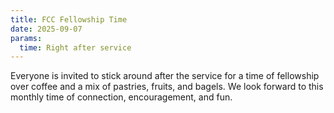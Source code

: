 ```yaml
---
title: FCC Fellowship Time
date: 2025-09-07
params:
  time: Right after service
---
```


Everyone is invited to stick around after the service for a time of fellowship over coffee and a mix of pastries, fruits, and bagels. We look forward to this monthly time of connection, encouragement, and fun.
